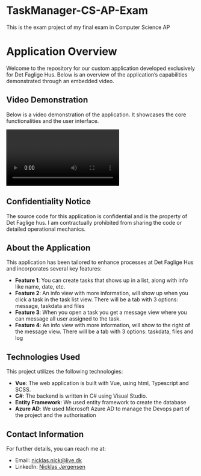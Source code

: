 # TaskManager-CS-AP-Exam
This is the exam project of my final exam in Computer Science AP

# Application Overview

Welcome to the repository for our custom application developed exclusively for Det Faglige Hus. Below is an overview of the application’s capabilities demonstrated through an embedded video.

## Video Demonstration

Below is a video demonstration of the application. It showcases the core functionalities and the user interface.

![Application Demo](demo.mp4)

## Confidentiality Notice

The source code for this application is confidential and is the property of Det Faglige hus. I am contractually prohibited from sharing the code or detailed operational mechanics.

## About the Application

This application has been tailored to enhance processes at Det Faglige Hus and incorporates several key features:

- **Feature 1**: You can create tasks that shows up in a list, along with info like name, date, etc.
- **Feature 2**: An info view with more information, will show up when you click a task in the task list view. There will be a tab with 3 options: message, taskdata and files
- **Feature 3**: When you open a task you get a message view where you can message all user assigned to the task.
- **Feature 4**: An info view with more information, will show to the right of the message view. There will be a tab with 3 options: taskdata, files and log

## Technologies Used

This project utilizes the following technologies:

- **Vue**: The web application is built with Vue, using html, Typescript and SCSS.
- **C#**: The backend is written in C# using Visual Studio.
- **Entity Framework**: We used entity framework to create the database
- **Azure AD**: We used Microsoft Azure AD to manage the Devops part of the project and the authorisation

## Contact Information

For further details, you can reach me at:

- Email: [nicklas.nick@live.dk](mailto:nicklas.nick@live.dk)
- LinkedIn: [Nicklas Jørgensen](https://www.linkedin.com/in/nicklas-jørgensen-61b583231/)


